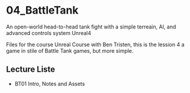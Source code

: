 # 04_BattleTank
An open-world head-to-head tank fight with a simple terreain, AI, and advanced controls system Unreal4

Files for the course Unreal Course with Ben Tristen, this is the lession 4 a game in stile of Battle Tank games, but more simple.

## Lecture Liste
* BT01 Intro, Notes and Assets
